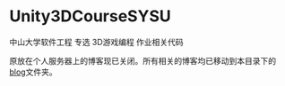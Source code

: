 # Unity3DCourseSYSU

中山大学软件工程 专选 3D游戏编程 作业相关代码

原放在个人服务器上的博客现已关闭。所有相关的博客均已移动到本目录下的[blog](./blog)文件夹。
